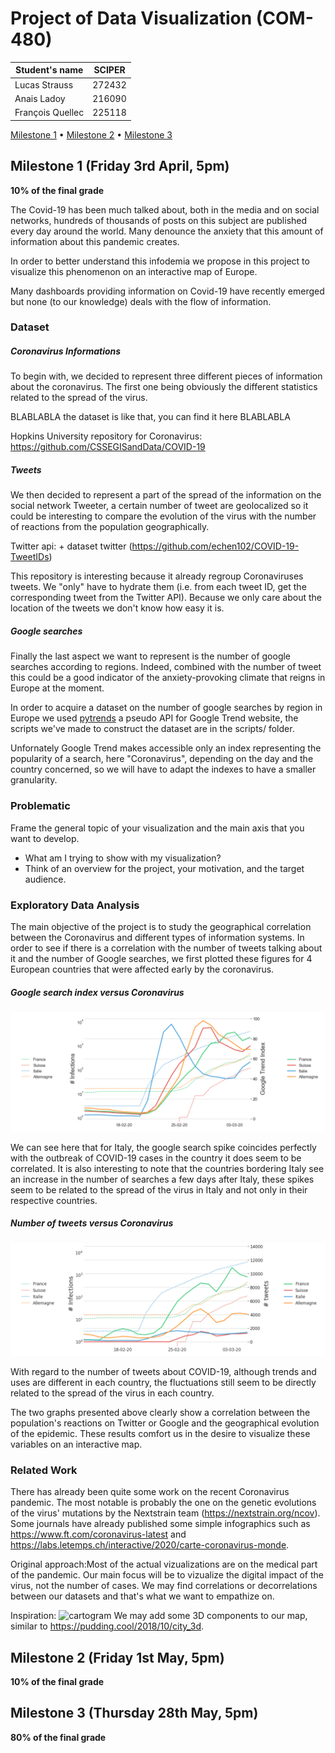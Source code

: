 # Project of Data Visualization (COM-480)

| Student's name | SCIPER |
| -------------- | ------ |
| Lucas Strauss | 272432 |
| Anais Ladoy | 216090 |
| François Quellec | 225118 |

[Milestone 1](#milestone-1-friday-3rd-april-5pm) • [Milestone 2](#milestone-2-friday-1st-may-5pm) • [Milestone 3](#milestone-3-thursday-28th-may-5pm)

## Milestone 1 (Friday 3rd April, 5pm)

**10% of the final grade**

The Covid-19 has been much talked about, both in the media and on social networks, hundreds of thousands of posts on this subject are published every day around the world.
Many denounce the anxiety that this amount of information about this pandemic creates.

In order to better understand this infodemia we propose in this project to visualize this phenomenon on an interactive map of Europe.

Many dashboards providing information on Covid-19 have recently emerged but none (to our knowledge) deals with the flow of information.

### Dataset

##### Coronavirus Informations
To begin with, we decided to represent three different pieces of information about the coronavirus. The first one being obviously the different statistics related to the spread of the virus.

BLABLABLA the dataset is like that, you can find it here BLABLABLA

Hopkins University repository for Coronavirus: https://github.com/CSSEGISandData/COVID-19

##### Tweets
We then decided to represent a part of the spread of the information on the social network Tweeter, a certain number of tweet are geolocalized so it could be interesting to compare the evolution of the virus with the number of reactions from the population geographically.

Twitter api: + dataset twitter (https://github.com/echen102/COVID-19-TweetIDs)

This repository is interesting because it already regroup Coronaviruses tweets. We "only" have to hydrate them (i.e. from each tweet ID, get the corresponding tweet from the Twitter API). Because we only care about the location of the tweets we don't know how easy it is.

##### Google searches
Finally the last aspect we want to represent is the number of google searches according to regions. Indeed, combined with the number of tweet this could be a good indicator of the anxiety-provoking climate that reigns in Europe at the moment.

In order to acquire a dataset on the number of google searches by region in Europe we used [pytrends](https://pypi.org/project/pytrends/) a pseudo API for Google Trend website, the scripts we've made to construct the dataset are in the scripts/ folder.

Unfornately Google Trend makes accessible only an index representing the popularity of a search, here "Coronavirus", depending on the day and the country concerned, so we will have to adapt the indexes to have a smaller granularity.

### Problematic
Frame the general topic of your visualization and the main axis that you want to develop.

 - What am I trying to show with my visualization?
 - Think of an overview for the project, your motivation, and the target audience.


### Exploratory Data Analysis
The main objective of the project is to study the geographical correlation between the Coronavirus and different types of information systems.
In order to see if there is a correlation with the number of tweets talking about it and the number of Google searches, we first plotted these figures
for 4 European countries that were affected early by the coronavirus.

##### Google search index versus Coronavirus
![alt text](imgs/covidVsGtrend.png "Google search index versus Coronavirus")

We can see here that for Italy, the google search spike coincides perfectly with the outbreak of COVID-19 cases in the country it does seem to be correlated. It is also interesting to note that the countries bordering Italy see an increase in the number of searches a few days after Italy, these spikes seem to be related to the spread of the virus in Italy and not only in their respective countries.

##### Number of tweets versus Coronavirus
![alt text](imgs/covidVsTweets.png "Number of tweets versus Coronavirus")

With regard to the number of tweets about COVID-19, although trends and uses are different in each country, the fluctuations still seem to be directly related to the spread of the virus in each country.

The two graphs presented above clearly show a correlation between the population's reactions on Twitter or Google and the geographical evolution of the epidemic. These results comfort us in the desire to visualize these variables on an interactive map.

### Related Work
There has already been quite some work on the recent Coronavirus pandemic. The most notable is probably the one on the genetic evolutions of the virus' mutations by the Nextstrain team (https://nextstrain.org/ncov). Some journals have already published some simple infographics such as https://www.ft.com/coronavirus-latest and https://labs.letemps.ch/interactive/2020/carte-coronavirus-monde.

Original approach:Most of the actual vizualizations are on the medical part of the pandemic. Our main focus will be to vizualize the digital impact of the virus, not the number of cases. We may find correlations or decorrelations between our datasets and that's what we want to empathize on.


Inspiration: ![cartogram](https://cdn.radiofrance.fr/s3/cruiser-production/2012/04/a8d2df12-8ef8-11e1-a6ab-842b2b72cd1d/838_cartogramme-lepen.jpg "Cartogram inspiration")
We may add some 3D components to our map, similar to https://pudding.cool/2018/10/city_3d.

## Milestone 2 (Friday 1st May, 5pm)
**10% of the final grade**



## Milestone 3 (Thursday 28th May, 5pm)
**80% of the final grade**
